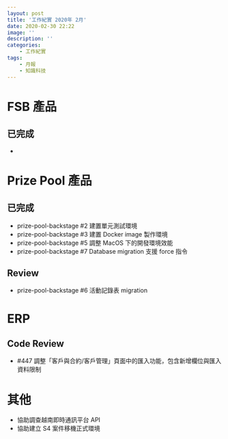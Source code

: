 ```yaml
---
layout: post
title: '工作紀實 2020年 2月'
date: 2020-02-30 22:22
image: ''
description: ''
categories:
    - 工作紀實
tags:
    - 月報
    - 知識科技
---
```


# FSB 產品

## 已完成

*

# Prize Pool 產品

## 已完成

* prize-pool-backstage #2 建置單元測試環境
* prize-pool-backstage #3 建置 Docker image 製作環境
* prize-pool-backstage #5 調整 MacOS 下的開發環境效能
* prize-pool-backstage #7 Database migration 支援 force 指令

## Review 

* prize-pool-backstage #6 活動記錄表 migration

# ERP

## Code Review

* #447 調整「客戶與合約/客戶管理」頁面中的匯入功能，包含新增欄位與匯入資料限制

# 其他

* 協助調查越南即時通訊平台 API
* 協助建立 S4 案件移機正式環境


